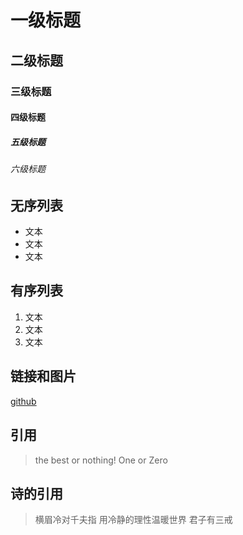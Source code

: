 # 一级标题
## 二级标题
### 三级标题
#### 四级标题
##### 五级标题
###### 六级标题

## 无序列表
- 文本
- 文本
- 文本

## 有序列表
1. 文本
2. 文本
3. 文本

## 链接和图片
[github](https://github.com)

## 引用
> the best or nothing!
One or Zero

## 诗的引用
> 横眉冷对千夫指
> 用冷静的理性温暖世界
> 君子有三戒

